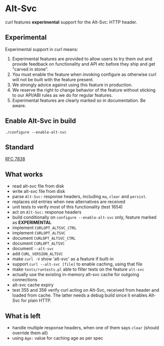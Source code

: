 # Alt-Svc

curl features **experimental** support for the Alt-Svc: HTTP header.

## Experimental

Experimental support in curl means:

1. Experimental features are provided to allow users to try them out and
   provide feedback on functionality and API etc before they ship and get
   "carved in stone".
2. You must enable the feature when invoking configure as otherwise curl will
   not be built with the feature present.
3. We strongly advice against using this feature in production.
4. We reserve the right to change behavior of the feature without sticking to
   our API/ABI rules as we do for regular features.
5. Experimental features are clearly marked so in documentation. Be aware.

## Enable Alt-Svc in build

`./configure --enable-alt-svc`

## Standard

[RFC 7838](https://tools.ietf.org/html/rfc7838)

## What works

- read alt-svc file from disk
- write alt-svc file from disk
- parse `Alt-Svc:` response headers, including `ma`, `clear` and `persist`.
- replaces old entries when new alternatives are received
- unit tests to verify most of this functionality (test 1654)
- act on `Alt-Svc:` response headers
- build conditionally on `configure --enable-alt-svc` only, feature marked as
  **EXPERIMENTAL**
- implement `CURLOPT_ALTSVC_CTRL`
- implement `CURLOPT_ALTSVC`
- document  `CURLOPT_ALTSVC_CTRL`
- document `CURLOPT_ALTSVC`
- document `--alt-svc`
- add `CURL_VERSION_ALTSVC`
- make `curl -V` show 'alt-svc' as a feature if built-in
- support `curl --alt-svc [file]` to enable caching, using that file
- make `tests/runtests.pl` able to filter tests on the feature `alt-svc`
- actually use the existing in-memory alt-svc cache for outgoing connections
- alt-svc cache expiry
- test 355 and 356 verify curl acting on Alt-Svc, received from header and
  loaded from cache. The latter needs a debug build since it enables Alt-Svc
  for plain HTTP.

## What is left

- handle multiple response headers, when one of them says `clear` (should
  override them all)
- using `Age:` value for caching age as per spec
